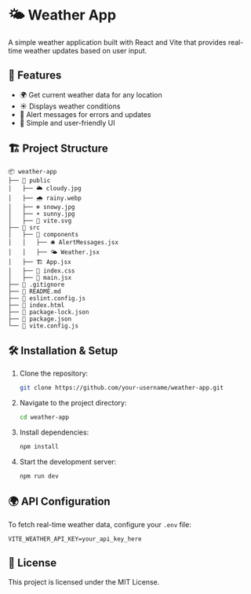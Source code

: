 # 🌤️ Weather App

A simple weather application built with React and Vite that provides real-time weather updates based on user input.

## 🚀 Features
- 🌍 Get current weather data for any location
- ☀️ Displays weather conditions
- 🔔 Alert messages for errors and updates
- 🎨 Simple and user-friendly UI

## 🏗️ Project Structure
```
📦 weather-app
├── 📂 public
│   ├── 🌥️ cloudy.jpg
│   ├── 🌧️ rainy.webp
│   ├── ❄️ snowy.jpg
│   ├── ☀️ sunny.jpg
│   ├── 🔹 vite.svg
├── 📂 src
│   ├── 📂 components
│   │   ├── 🛎️ AlertMessages.jsx
│   │   ├── 🌤️ Weather.jsx
│   ├── 🏗️ App.jsx
│   ├── 🎨 index.css
│   ├── 🚀 main.jsx
├── 📜 .gitignore
├── 📜 README.md
├── 📜 eslint.config.js
├── 📜 index.html
├── 📜 package-lock.json
├── 📜 package.json
└── 📜 vite.config.js
```

## 🛠️ Installation & Setup
1. Clone the repository:
   ```sh
   git clone https://github.com/your-username/weather-app.git
   ```
2. Navigate to the project directory:
   ```sh
   cd weather-app
   ```
3. Install dependencies:
   ```sh
   npm install
   ```
4. Start the development server:
   ```sh
   npm run dev
   ```

## 🌍 API Configuration
To fetch real-time weather data, configure your `.env` file:
```
VITE_WEATHER_API_KEY=your_api_key_here
```

## 📜 License
This project is licensed under the MIT License.